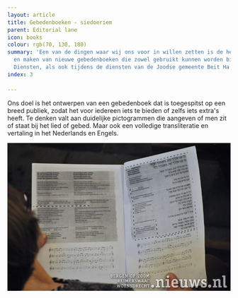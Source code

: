 ```yaml
---
layout: article
title: Gebedenboeken - siedoeriem
parent: Editorial lane
icon: books
colour: rgb(70, 130, 180)
summary: 'Een van de dingen waar wij ons voor in willen zetten is de het ontwerpen
  en maken van nieuwe gebedenboeken die zowel gebruikt kunnen worden bij de Open Synagoge
  Diensten, als ook tijdens de diensten van de Joodse gemeente Beit Ha''Chidush. '
index: 3

---
```

Ons doel is het ontwerpen van een gebedenboek dat is toegespitst op een breed publiek, zodat het voor iedereen iets te bieden of zelfs iets extra's heeft. Te denken valt aan duidelijke pictogrammen die aangeven of men zit of staat bij het lied of gebed. Maar ook een volledige transliteratie en vertaling in het Nederlands en Engels.

![](/media/20180316_Oss_Sjoel_004.jpg)